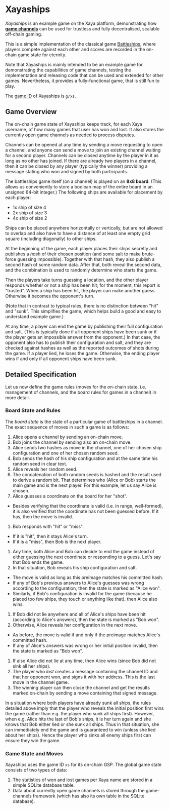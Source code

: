 # Xayaships

*Xayaships* is an example game on the Xaya platform, demonstrating how
[**game
channels**](http://www.ledgerjournal.org/ojs/index.php/ledger/article/view/15)
can be used for trustless and fully decentralised, scalable off-chain gaming.

This is a simple implementation of the classical game
[Battleships](https://en.wikipedia.org/wiki/Battleship_%28game%29), where
players compete against each other and scores are recorded in the
on-chain game state for eternity.

Note that Xayaships is mainly intended to be an example game for demonstrating
the capabilities of game channels, testing the implementation and releasing
code that can be used and extended for other games.  Nevertheless, it provides
a fully-functional game, that is still fun to play.

The [game ID](https://github.com/xaya/xaya/blob/master/doc/xaya/games.md#games)
of Xayaships is `g/xs`.

## Game Overview

The on-chain game state of Xayaships keeps track, for each Xaya username,
of how many games that user has won and lost.  It also stores the
currently open game channels as needed to process disputes.

Channels can be opened at any time by sending a move requesting to
open a channel, and anyone can send a move to join an existing channel
waiting for a second player.  Channels can be closed anytime by the
player in it as long as no other has joined.  If there are already
two players in a channel, then it can be closed by any player (typically
the winner) providing a message stating who won and signed by both participants.

The battleships game itself (on a channel) is played on an **8x8 board**.
(This allows us conveniently to store a boolean map of the entire board
in an unsigned 64-bit integer.)
The following ships are available for placement by each player:

- 1x ship of size 4
- 2x ship of size 3
- 4x ship of size 2

Ships can be placed anywhere horizontally or vertically, but are not
allowed to overlap and also have to have a distance of at least one
empty grid square (including diagonally) to other ships.

At the beginning of the game, each player places their ships secretly
and publishes a *hash* of their chosen position (and some salt to make
brute-force guessing impossible).  Together with that hash, they also publish
a second hash of some random data.  After that, both reveal the second data,
and the combination is used to randomly determine who starts the game.

Then the players take turns guessing a location, and the other player
responds whether or not a ship has been hit; for the moment, this
report is "trusted".
When a ship has been hit, the player can make another guess.  Otherwise
it becomes the opponent's turn.

(Note that in contrast to typical rules, there is no distinction between
"hit" and "sunk".  This simplifies the game, which helps build a good
and easy to understand example game.)

At any time, a player can end the game by publishing their full configuration
and salt.  (This is typically done if all opponent ships have been sunk or
if the player gets an impossible answer from the opponent.)  In that case,
the opponent also has to publish their configuration
and salt, and they are checked against hashes as well as the reported outcomes
of shots during the game.  If a player lied, he loses the game.  Otherwise,
the ending player wins if and only if all opponent ships have been sunk.

## Detailed Specification

Let us now define the game rules (moves for the on-chain state, i.e.
management of channels, and the board rules for games in a channel)
in more detail.

### Board State and Rules

The *board state* is the state of a particular game of battleships in
a channel.  The exact sequence of moves in such a game is as follows:

1. Alice opens a channel by sending an on-chain move.
1. Bob joins the channel by sending also an on-chain move.
1. Alice sends two hashes as move in the channel, one of her chosen
   ship configuration and one of her chosen random seed.
1. Bob sends the hash of his ship configuration and at the same time
   his random seed in clear text.
1. Alice reveals her random seed.
1. The concatenation of both random seeds is hashed and the result
   used to derive a random bit.  That determines who (Alice or Bob)
   starts the main game and is the next player.  For this example, let us
   say Alice is chosen.
1. Alice guesses a coordinate on the board for her "shot".
  - Besides verifying that the coordinate is valid (i.e. in range, well-formed),
    it is also verified that the coordinate has not been guessed before.
    If it has, then the move is invalid.
1. Bob responds with "hit" or "miss".
  - If it is "hit", then it stays Alice's turn.
  - If it is a "miss", then Bob is the next player.
1. Any time, both Alice and Bob can decide to end the game instead of
   either guessing the next coordinate or responding to a guess.  Let's say
   that Bob ends the game.
1. In that situation, Bob reveals his ship configuration and salt.
  - The move is valid as long as this preimage matches his committed hash.
  - If any of Bob's previous answers to Alice's guesses was wrong according to
    the configuration, then the state is marked as "Alice won".
  - Similarly, if Bob's configuration is invalid for the game (because
    he placed too few ships, they touch or anything like that),
    then Alice also wins.
1. If Bob did not lie anywhere and all of Alice's ships have been hit
    (according to Alice's answers), then the state is marked as "Bob won".
1. Otherwise, Alice reveals her configuration in the next move.
  - As before, the move is valid if and only if the preimage matches Alice's
    committed hash.
  - If any of Alice's answers was wrong or her initial position invalid,
    then the state is marked as "Bob won".
1. If also Alice did not lie at any time, then Alice wins (since Bob did not
   sink all her ships).
1. The player who *lost* creates a message containing the channel ID and
   that her opponent won, and signs it with her address.  This is the last
   move in the channel game.
1. The winning player can then close the channel and get the results marked
   on-chain by sending a move containing that signed message.

In a situation where both players have already sunk all ships, the rules
detailed above imply that the player who reveals the initial position first
wins the game (rather than e.g. the player who sunk all ships first).
However, when e.g. Alice hits the last of Bob's ships, it is her turn again
and she knows that Bob either lied or she sunk all ships.  Thus in that
situation, she can immediately end the game and is guaranteed to win
(unless she lied about her ships).  Hence the player who sinks all
enemy ships first can ensure they win the game.

### Game State and Moves

Xayaships uses the game ID `xs` for its on-chain GSP.  The global game state
consists of two types of data:

1. The statistics of won and lost games per Xaya name are stored in a simple
   SQLite database table.
1. Data about currently open game channels is stored through the game-channels
   framework (which has also its own table in the SQLite database).
